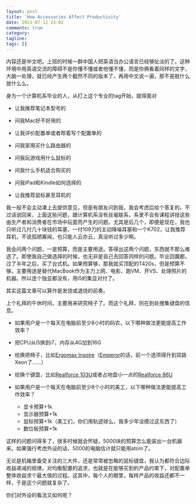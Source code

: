 ```yaml
---
layout: post
title: 'How Accessories Affect Productivity'
date: 2011-07-12 23:02
comments: true
category:
tagline:
tags: []
---
```


内容还是中文吧。上班的时候一群中国人把英语当办公语言已经够扯淡的了。这种环境中用英语交流的障碍不是你懂不懂或者他懂不懂，而是你俩看着同样的文字，大脑一处理，就已经产生两个截然不同的版本了，再用中文说一遍，那不是脱什么放什么么。

身为一个计算机系毕业的人，从打上这个专业的tag开始，就得面对

  * 让我推荐笔记本型号的

  * 问我Mac好不好用的

  * 让我评价配置单或者帮着写个配置单的

  * 问我家用买什么路由器的

  * 问我玩游戏用什么鼠标的

  * 问我什么手机适合购买的

  * 问我iPad和Kindle如何选择的

  * 让我推荐鼠标甚至耳机的

我一般不会主动凑上去提供意见，但是有朋友问到我，我会考虑后给个答复的。不过话说回来，上面这些问题，跟计算机系没有丝毫联系，系里不会有课程讲授这些由生产者和消费者在市场中玩耍而产生的问题。尤其是后几个，即便是现在，我也只听过几付几十块钱的耳塞，一付109刀的主动降噪耳塞和一个K702，让我推荐耳机，不说孤陋寡闻，也只能人云亦云，真没听过多少啊。

我会问两个问题，一是预算，而是主要用途。答得出这两个问题，东西就不那么难选了。即使我自己做选择的时候，也无非是自己去回答同样的问题。毕业回魔都，过了半年之后，买了台式机。如果预算够，那我就买顶配的T420s，但是预算不够。主要用途是替代MacBook作为主力上网、电影、跑VM、开VS、处理照片的机器。所以连个独显都没有，用i5的集显对付了。

其实这篇文章可以算作是发烧或退烧的前奏。

上个礼拜的午休时间，主要用来研究椅子了。而这个礼拜，则在到处搜集键盘的信息。

  * 如果用户是一个每天在电脑前至少8小时的码农，以下哪种做法更能提高工作效率？
  * 把CPU从i5换到i7，内存从4G加到16G

  * 给换把椅子，比如[Ergomax Inspire](http://www.ergomax-seating.com/showproduct.asp?id=37)（[Emperor](http://www.ergomax-seating.com/showproduct.asp?id=36)的话，前一个选项得升到双路Xeon了……）
  * 给换个键盘，比如[Realforce 103U](http://www.topre.co.jp/e/products/comp/product27.html)或者占地盘小一点的[Realforce 86U](http://www.topre.co.jp/e/products/comp/product26.html)
* 如果用户是一个每天在电脑前至少8个小时的美工，以下哪种做法更能提高工作效率？

  * 显卡预算+1k
  * 显示器预算+1k
  * 鼠标预算+1k（美工们，你们用轨迹球么，我多少年没摸过这东西了）
  * 数位板预算+1k

这样的问题问得多了，很多时候就会怀疑，5000块的预算怎么能装出一台机器来。如果强行考虑外设的话，5000的电脑估计就只能用atom了。

无论是机箱里备受关注的三大件，还是常常被忽略的鼠标键盘，我认为都符合边际收益递减的规律。对均衡配置的追求，也就是在能够买到的产品约束下，对配置单整体收益求个最大值的过程。这其中，每个人的眼里，每样产品的收益还都不一样，于是这个问题就复杂了。

你们对外设的看法又如何呢？
